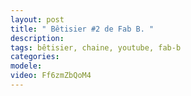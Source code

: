 ```yaml
---
layout: post
title: " Bêtisier #2 de Fab B. "
description: 
tags: bêtisier, chaine, youtube, fab-b
categories: 
modele: 
video: Ff6zmZbQoM4
---
```

